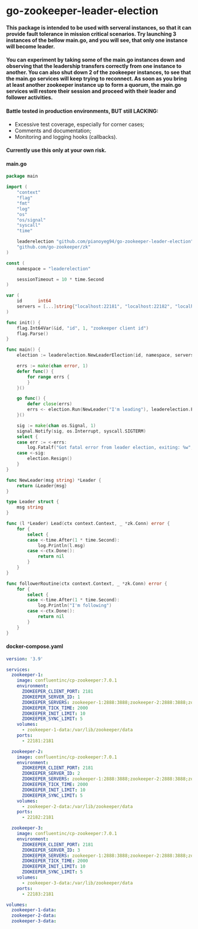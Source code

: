 # go-zookeeper-leader-election

#### This package is intended to be used with serveral instances, so that it can provide fault tolerance in mission critical scenarios. Try launching 3 instances of the bellow main.go, and you will see, that only one instance will become leader.

#### You can experiment by taking some of the main.go instances down and observing that the leadership transfers correctly from one instance to another. You can also shut down 2 of the zookeeper instances, to see that the main.go services will keep trying to reconnect. As soon as you bring at least another zookeeper instance up to form a quorum, the main.go services will restore their session and proceed with their leader and follower activities.

#### Battle tested in production environments, BUT still LACKING:
- Excessive test coverage, especially for corner cases;
- Comments and documentation;
- Monitoring and logging hooks (callbacks).

#### Currently use this only at your own risk.


#### main.go
```go
package main

import (
    "context"
    "flag"
    "fmt"
    "log"
    "os"
    "os/signal"
    "syscall"
    "time"

    leaderelection "github.com/pianoyeg94/go-zookeeper-leader-election"
    "github.com/go-zookeeper/zk"
)

const (
    namespace = "leaderelection"

    sessionTimeout = 10 * time.Second
)

var (
	id      int64
	servers = [...]string{"localhost:22181", "localhost:22182", "localhost:22183"}
)

func init() {
	flag.Int64Var(&id, "id", 1, "zookeeper client id")
	flag.Parse()
}

func main() {
    election := leaderelection.NewLeaderElection(id, namespace, servers[:], sessionTimeout)

    errs := make(chan error, 1)
    defer func() { 
        for range errs {
        } 
    }()

    go func() {
        defer close(errs)
		errs <- election.Run(NewLeader("I'm leading"), leaderelection.FollowerRoutine(followerRoutine))
	}()

    sig := make(chan os.Signal, 1)
	signal.Notify(sig, os.Interrupt, syscall.SIGTERM)
    select {
	case err := <-errs:
		log.Fatalf("Got fatal error from leader election, exiting: %w", err)
	case <-sig:
		election.Resign()
	}
}

func NewLeader(msg string) *Leader {
    return &Leader{msg}
}

type Leader struct {
    msg string
}

func (l *Leader) Lead(ctx context.Context, _ *zk.Conn) error {
    for {
		select {
		case <-time.After(1 * time.Second):
			log.Println(l.msg)
		case <-ctx.Done():
			return nil
		}
	}
}

func followerRoutine(ctx context.Context, _ *zk.Conn) error {
    for {
		select {
		case <-time.After(1 * time.Second):
			log.Println("I'm following")
		case <-ctx.Done():
			return nil
		}
	}
}
```

#### docker-compose.yaml
```yaml
version: '3.9'

services:
  zookeeper-1:
    image: confluentinc/cp-zookeeper:7.0.1
    environment:
      ZOOKEEPER_CLIENT_PORT: 2181
      ZOOKEEPER_SERVER_ID: 1
      ZOOKEEPER_SERVERS: zookeeper-1:2888:3888;zookeeper-2:2888:3888;zookeeper-3:2888:3888
      ZOOKEEPER_TICK_TIME: 2000
      ZOOKEEPER_INIT_LIMIT: 10
      ZOOKEEPER_SYNC_LIMIT: 5
    volumes:
      - zookeeper-1-data:/var/lib/zookeeper/data
    ports:
      - 22181:2181 

  zookeeper-2:
    image: confluentinc/cp-zookeeper:7.0.1
    environment:
      ZOOKEEPER_CLIENT_PORT: 2181
      ZOOKEEPER_SERVER_ID: 2
      ZOOKEEPER_SERVERS: zookeeper-1:2888:3888;zookeeper-2:2888:3888;zookeeper-3:2888:3888
      ZOOKEEPER_TICK_TIME: 2000
      ZOOKEEPER_INIT_LIMIT: 10
      ZOOKEEPER_SYNC_LIMIT: 5
    volumes:
      - zookeeper-2-data:/var/lib/zookeeper/data
    ports:
      - 22182:2181 

  zookeeper-3:
    image: confluentinc/cp-zookeeper:7.0.1
    environment:
      ZOOKEEPER_CLIENT_PORT: 2181
      ZOOKEEPER_SERVER_ID: 3
      ZOOKEEPER_SERVERS: zookeeper-1:2888:3888;zookeeper-2:2888:3888;zookeeper-3:2888:3888
      ZOOKEEPER_TICK_TIME: 2000
      ZOOKEEPER_INIT_LIMIT: 10
      ZOOKEEPER_SYNC_LIMIT: 5
    volumes:
      - zookeeper-3-data:/var/lib/zookeeper/data
    ports:
      - 22183:2181 

volumes:
  zookeeper-1-data: 
  zookeeper-2-data:
  zookeeper-3-data:
```
